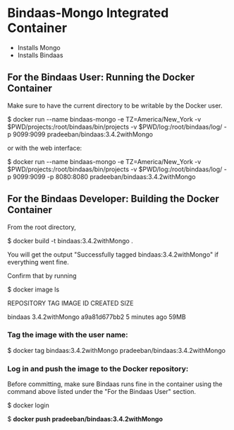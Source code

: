 # Bindaas-Mongo Integrated Container

* Installs Mongo
* Installs Bindaas


## For the Bindaas User: Running the Docker Container

Make sure to have the current directory to be writable by the Docker user.

$ docker run --name bindaas-mongo -e TZ=America/New_York -v $PWD/projects:/root/bindaas/bin/projects -v $PWD/log:/root/bindaas/log/ -p 9099:9099 pradeeban/bindaas:3.4.2withMongo

or with the web interface:

$ docker run --name bindaas-mongo -e TZ=America/New_York -v $PWD/projects:/root/bindaas/bin/projects -v $PWD/log:/root/bindaas/log/ -p 9099:9099 -p 8080:8080 pradeeban/bindaas:3.4.2withMongo

## For the Bindaas Developer: Building the Docker Container

From the root directory,

$ docker build -t bindaas:3.4.2withMongo .

You will get the output "Successfully tagged bindaas:3.4.2withMongo" if everything went fine.


Confirm that by running

$ docker image ls

REPOSITORY          TAG                 IMAGE ID            CREATED             SIZE

bindaas             3.4.2withMongo              a9a81d677bb2        5 minutes ago        59MB



### Tag the image with the user name:
 
 $ docker tag bindaas:3.4.2withMongo pradeeban/bindaas:3.4.2withMongo


 ### Log in and push the image to the Docker repository:

Before committing, make sure Bindaas runs fine in the container using the command above listed under the "For the Bindaas User" section.

 $ docker login

 $ **docker push pradeeban/bindaas:3.4.2withMongo**

